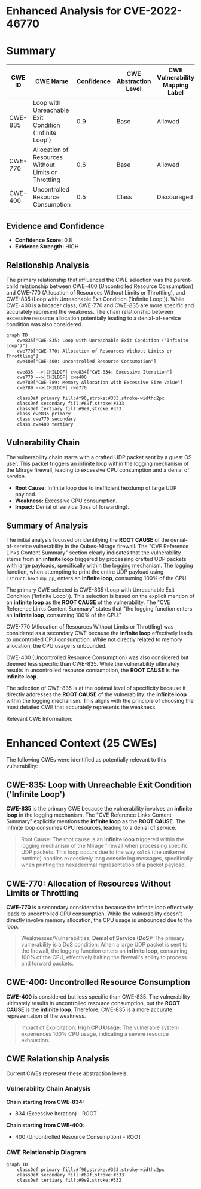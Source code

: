 # Enhanced Analysis for CVE-2022-46770

# Summary
| CWE ID  | CWE Name  | Confidence | CWE Abstraction Level | CWE Vulnerability Mapping Label | CWE-Vulnerability Mapping Notes |
|---|---|---|---|---|---|
| CWE-835 | Loop with Unreachable Exit Condition ('Infinite Loop') | 0.9 | Base | Allowed | Primary CWE |
| CWE-770 | Allocation of Resources Without Limits or Throttling | 0.6 | Base | Allowed | Secondary candidate |
| CWE-400 | Uncontrolled Resource Consumption | 0.5 | Class | Discouraged | Secondary candidate |

## Evidence and Confidence

*   **Confidence Score:** 0.8
*   **Evidence Strength:** HIGH

## Relationship Analysis
The primary relationship that influenced the CWE selection was the parent-child relationship between CWE-400 (Uncontrolled Resource Consumption) and CWE-770 (Allocation of Resources Without Limits or Throttling), and CWE-835 (Loop with Unreachable Exit Condition ('Infinite Loop')). While CWE-400 is a broader class, CWE-770 and CWE-835 are more specific and accurately represent the weakness. The chain relationship between excessive resource allocation potentially leading to a denial-of-service condition was also considered.

```mermaid
graph TD
    cwe835["CWE-835: Loop with Unreachable Exit Condition ('Infinite Loop')"]
    cwe770["CWE-770: Allocation of Resources Without Limits or Throttling"]
    cwe400["CWE-400: Uncontrolled Resource Consumption"]

    cwe835 -->|CHILDOF| cwe834["CWE-834: Excessive Iteration"]
    cwe770 -->|CHILDOF| cwe400
    cwe789["CWE-789: Memory Allocation with Excessive Size Value"]
    cwe789 -->|CHILDOF| cwe770

    classDef primary fill:#f96,stroke:#333,stroke-width:2px
    classDef secondary fill:#69f,stroke:#333
    classDef tertiary fill:#9e9,stroke:#333
    class cwe835 primary
    class cwe770 secondary
    class cwe400 tertiary
```

## Vulnerability Chain
The vulnerability chain starts with a crafted UDP packet sent by a guest OS user. This packet triggers an infinite loop within the logging mechanism of the Mirage firewall, leading to excessive CPU consumption and a denial of service.

*   **Root Cause:** Infinite loop due to inefficient hexdump of large UDP payload.
*   **Weakness:** Excessive CPU consumption.
*   **Impact:** Denial of service (loss of forwarding).

## Summary of Analysis
The initial analysis focused on identifying the **ROOT CAUSE** of the denial-of-service vulnerability in the Qubes-Mirage firewall. The "CVE Reference Links Content Summary" section clearly indicates that the vulnerability stems from an **infinite loop** triggered by processing crafted UDP packets with large payloads, specifically within the logging mechanism. The logging function, when attempting to print the entire UDP payload using `Cstruct.hexdump_pp`, enters an **infinite loop**, consuming 100% of the CPU.

The primary CWE selected is CWE-835 (Loop with Unreachable Exit Condition ('Infinite Loop')). This selection is based on the explicit mention of an **infinite loop** as the **ROOT CAUSE** of the vulnerability. The "CVE Reference Links Content Summary" states that "the logging function enters an **infinite loop**, consuming 100% of the CPU."

CWE-770 (Allocation of Resources Without Limits or Throttling) was considered as a secondary CWE because the **infinite loop** effectively leads to uncontrolled CPU consumption. While not directly related to memory allocation, the CPU usage is unbounded.

CWE-400 (Uncontrolled Resource Consumption) was also considered but deemed less specific than CWE-835. While the vulnerability ultimately results in uncontrolled resource consumption, the **ROOT CAUSE** is the **infinite loop**.

The selection of CWE-835 is at the optimal level of specificity because it directly addresses the **ROOT CAUSE** of the vulnerability: the **infinite loop** within the logging mechanism. This aligns with the principle of choosing the most detailed CWE that accurately represents the weakness.

Relevant CWE Information:

# Enhanced Context (25 CWEs)
The following CWEs were identified as potentially relevant to this vulnerability:

## CWE-835: Loop with Unreachable Exit Condition ('Infinite Loop')
**CWE-835** is the primary CWE because the vulnerability involves an **infinite loop** in the logging mechanism. The "CVE Reference Links Content Summary" explicitly mentions the **infinite loop** as the **ROOT CAUSE**. The infinite loop consumes CPU resources, leading to a denial of service.
> Root Cause:
> The root cause is an **infinite loop** triggered within the logging mechanism of the Mirage firewall when processing specific UDP packets. This loop occurs due to the way `solo5` (the unikernel runtime) handles excessively long console log messages, specifically when printing the hexadecimal representation of a packet payload.

## CWE-770: Allocation of Resources Without Limits or Throttling
**CWE-770** is a secondary consideration because the infinite loop effectively leads to uncontrolled CPU consumption. While the vulnerability doesn't directly involve memory allocation, the CPU usage is unbounded due to the loop.
> Weaknesses/Vulnerabilities:
> **Denial of Service (DoS):** The primary vulnerability is a DoS condition. When a large UDP packet is sent to the firewall, the logging function enters an **infinite loop**, consuming 100% of the CPU, effectively halting the firewall's ability to process and forward packets.

## CWE-400: Uncontrolled Resource Consumption
**CWE-400** is considered but less specific than CWE-835. The vulnerability ultimately results in uncontrolled resource consumption, but the **ROOT CAUSE** is the **infinite loop**. Therefore, CWE-835 is a more accurate representation of the weakness.
> Impact of Exploitation:
> **High CPU Usage:** The vulnerable system experiences 100% CPU usage, indicating a severe resource exhaustion.


## CWE Relationship Analysis

Current CWEs represent these abstraction levels: .


### Vulnerability Chain Analysis

**Chain starting from CWE-834:**
- 834 (Excessive Iteration) - ROOT


**Chain starting from CWE-400:**
- 400 (Uncontrolled Resource Consumption) - ROOT



### CWE Relationship Diagram

```mermaid
graph TD
    classDef primary fill:#f96,stroke:#333,stroke-width:2px
    classDef secondary fill:#69f,stroke:#333
    classDef tertiary fill:#9e9,stroke:#333
```